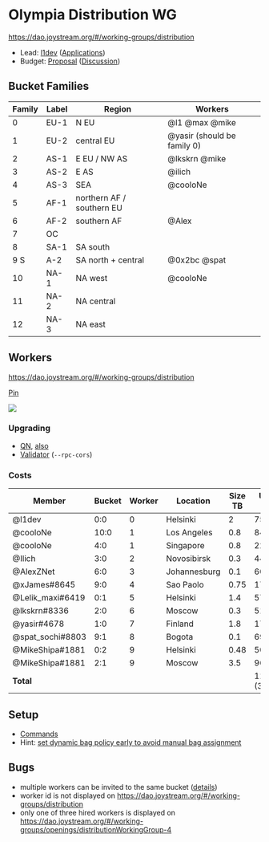 # Olympia Distribution WG

https://dao.joystream.org/#/working-groups/distribution

- Lead: [l1dev](https://dao.joystream.org/#/proposals/preview/13) ([Applications](https://dao.joystream.org/#/working-groups/openings/distributionWorkingGroup-0))
- Budget: [Proposal](https://dao.joystream.org/#/proposals/preview/18) ([Discussion](https://discord.com/channels/811216481340751934/812343711870091285/957682269475201025))

## Bucket Families

| Family | Label | Region | Workers |
|---|---|---|---|
| 0 | EU-1 | N EU | @l1 @max @mike |
| 1 | EU-2 | central EU | @yasir (should be family 0) |
| 2 | AS-1 | E EU / NW AS | @lkskrn @mike |
| 3 | AS-2 | E AS | @ilich |
| 4 | AS-3 | SEA |  @cooloNe |
| 5 | AF-1 | northern AF / southern EU | |
| 6 | AF-2 | southern AF | @Alex |
| 7 | OC | | |
| 8 | SA-1 | SA south | |
| 9 S| A-2 | SA north + central | @0x2bc @spat |
| 10 | NA-1 | NA west | @cooloNe |
| 11 | NA-2 | NA central | |
| 12 | NA-3 | NA east | |

## Workers

https://dao.joystream.org/#/working-groups/distribution

[Pin](https://discord.com/channels/811216481340751934/933726271832227911/957589245407678494)

![](https://cdn.discordapp.com/attachments/933726271832227911/957675927326838814/olympia-distribution.png)

### Upgrading

- [QN](https://discord.com/channels/811216481340751934/933726271832227911/957653724174614559), [also](https://discord.com/channels/811216481340751934/933726271832227911/957390875959361597)
- [Validator](https://discord.com/channels/811216481340751934/933726271832227911/957572146958319616) (`--rpc-cors`)

### Costs

| Member | Bucket | Worker | Location | Size TB | USD / mon |
|---|---|----|---|---|---|
| @l1dev | 0:0 | 0 | Helsinki | 2 | 75 |
| @cooloNe | 10:0 | 1 | Los Angeles | 0.8 | 84 |
| @cooloNe | 4:0| 1 | Singapore | 0.8 | 225 |
| @Ilich | 3:0 | 2 | Novosibirsk | 0.3 | 44 |
| @AlexZNet | 6:0 | 3 | Johannesburg | 0.1 | 60 |
| @xJames#8645 |  9:0 | 4 | Sao Paolo | 0.75 | 177 |
| @Lelik_maxi#6419 |  0:1 | 5 | Helsinki | 1.4 | 57 |
| @lkskrn#8336 |  2:0 | 6 | Moscow | 0.3 | 51 |
| @yasir#4678 | 1:0 | 7 | Finland | 1.8 | 170 |
| @spat_sochi#8803 |  9:1 | 8 | Bogota | 0.1 | 69 |
| @MikeShipa#1881 | 0:2 | 9 | Helsinki | 0.48 | 50 |
| @MikeShipa#1881 | 2:1 | 9 | Moscow | 3.5 | 96 |
| **Total** | | | | | 1183 (300/w) |

## Setup

- [Commands](https://discord.com/channels/811216481340751934/933726271832227911/957567685993050162)
- Hint: [set dynamic bag policy early to avoid manual bag assignment](https://discord.com/channels/811216481340751934/933726271832227911/957592223422230566)

## Bugs

- multiple workers can be invited to the same bucket ([details](https://discord.com/channels/811216481340751934/933726271832227911/957673382936199240))
- worker id is not displayed on https://dao.joystream.org/#/working-groups/distribution 
- only one of three hired workers is displayed on https://dao.joystream.org/#/working-groups/openings/distributionWorkingGroup-4

